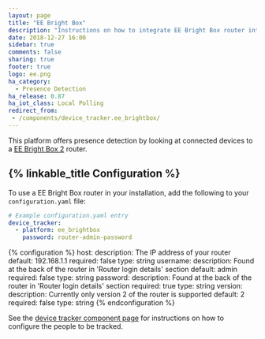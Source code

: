 ```yaml
---
layout: page
title: "EE Bright Box"
description: "Instructions on how to integrate EE Bright Box router into Home Assistant."
date: 2018-12-27 16:00
sidebar: true
comments: false
sharing: true
footer: true
logo: ee.png
ha_category:
  - Presence Detection
ha_release: 0.87
ha_iot_class: Local Polling
redirect_from:
 - /components/device_tracker.ee_brightbox/
---
```


This platform offers presence detection by looking at connected devices to a [EE Bright Box 2](https://ee.co.uk/help/phones-and-device/home-broadband/bright-box-2-wireless-router/bright-box-2-wireless-router) router.

## {% linkable_title Configuration %}

To use a EE Bright Box router in your installation, add the following to your `configuration.yaml` file:

```yaml
# Example configuration.yaml entry
device_tracker:
  - platform: ee_brightbox
    password: router-admin-password
```

{% configuration %}
host:
  description: The IP address of your router
  default: 192.168.1.1
  required: false
  type: string
username:
  description: Found at the back of the router in 'Router login details' section
  default: admin
  required: false
  type: string
password:
  description: Found at the back of the router in 'Router login details' section
  required: true
  type: string
version:
  description: Currently only version 2 of the router is supported
  default: 2
  required: false
  type: string
{% endconfiguration %}

See the [device tracker component page](/components/device_tracker/) for instructions on how to configure the people to be tracked.
